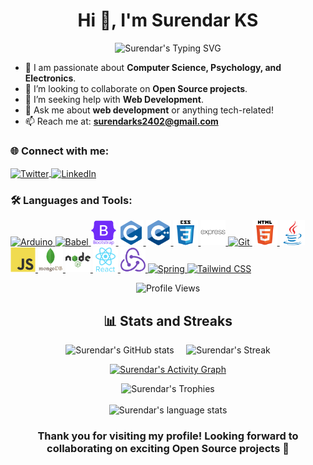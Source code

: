 <h1 align="center">Hi 👋, I'm Surendar KS</h1>
<p align="center">
  <img src="https://readme-typing-svg.herokuapp.com?color=%2336BCF7&size=25&center=true&vCenter=true&width=500&lines=Web+Developer+%7C+Tech+Enthusiast;Open+Source+Contributor;Problem+Solver;Passionate+about+Tech+%26+Innovation" alt="Surendar's Typing SVG">
</p>

- 💜 I am passionate about **Computer Science, Psychology, and Electronics**.
- 👯 I’m looking to collaborate on **Open Source projects**.
- 🤝 I’m seeking help with **Web Development**.
- 💬 Ask me about **web development** or anything tech-related!
- 📫 Reach me at: **surendarks2402@gmail.com**

<h3 align="left">🌐 Connect with me:</h3>
<p align="left">
  <a href="https://x.com/Surendar_KS_24?t=GBCBq4OPCXTJ1cNxL3I3lA&s=09" target="_blank">
    <img align="center" src="https://raw.githubusercontent.com/rahuldkjain/github-profile-readme-generator/master/src/images/icons/Social/twitter.svg" alt="Twitter" height="30" width="40" />
  </a>
  <a href="https://www.linkedin.com/in/surendarks/?originalSubdomain=in" target="_blank">
    <img align="center" src="https://raw.githubusercontent.com/rahuldkjain/github-profile-readme-generator/master/src/images/icons/Social/linked-in-alt.svg" alt="LinkedIn" height="30" width="40" />
  </a>
</p>

<h3 align="left">🛠️ Languages and Tools:</h3>
<p align="left">
  <a href="https://www.arduino.cc/" target="_blank">
    <img src="https://cdn.worldvectorlogo.com/logos/arduino-1.svg" alt="Arduino" width="40" height="40"/>
  </a>
  <a href="https://babeljs.io/" target="_blank">
    <img src="https://www.vectorlogo.zone/logos/babeljs/babeljs-icon.svg" alt="Babel" width="40" height="40"/>
  </a>
  <a href="https://getbootstrap.com" target="_blank">
    <img src="https://raw.githubusercontent.com/devicons/devicon/master/icons/bootstrap/bootstrap-plain-wordmark.svg" alt="Bootstrap" width="40" height="40"/>
  </a>
  <a href="https://www.cprogramming.com/" target="_blank">
    <img src="https://raw.githubusercontent.com/devicons/devicon/master/icons/c/c-original.svg" alt="C" width="40" height="40"/>
  </a>
  <a href="https://www.w3schools.com/cpp/" target="_blank">
    <img src="https://raw.githubusercontent.com/devicons/devicon/master/icons/cplusplus/cplusplus-original.svg" alt="C++" width="40" height="40"/>
  </a>
  <a href="https://www.w3schools.com/css/" target="_blank">
    <img src="https://raw.githubusercontent.com/devicons/devicon/master/icons/css3/css3-original-wordmark.svg" alt="CSS3" width="40" height="40"/>
  </a>
  <a href="https://expressjs.com" target="_blank">
    <img src="https://raw.githubusercontent.com/devicons/devicon/master/icons/express/express-original-wordmark.svg" alt="Express" width="40" height="40"/>
  </a>
  <a href="https://git-scm.com/" target="_blank">
    <img src="https://www.vectorlogo.zone/logos/git-scm/git-scm-icon.svg" alt="Git" width="40" height="40"/>
  </a>
  <a href="https://www.w3.org/html/" target="_blank">
    <img src="https://raw.githubusercontent.com/devicons/devicon/master/icons/html5/html5-original-wordmark.svg" alt="HTML5" width="40" height="40"/>
  </a>
  <a href="https://www.java.com" target="_blank">
    <img src="https://raw.githubusercontent.com/devicons/devicon/master/icons/java/java-original.svg" alt="Java" width="40" height="40"/>
  </a>
  <a href="https://developer.mozilla.org/en-US/docs/Web/JavaScript" target="_blank">
    <img src="https://raw.githubusercontent.com/devicons/devicon/master/icons/javascript/javascript-original.svg" alt="JavaScript" width="40" height="40"/>
  </a>
  <a href="https://www.mongodb.com/" target="_blank">
    <img src="https://raw.githubusercontent.com/devicons/devicon/master/icons/mongodb/mongodb-original-wordmark.svg" alt="MongoDB" width="40" height="40"/>
  </a>
  <a href="https://nodejs.org" target="_blank">
    <img src="https://raw.githubusercontent.com/devicons/devicon/master/icons/nodejs/nodejs-original-wordmark.svg" alt="Node.js" width="40" height="40"/>
  </a>
  <a href="https://reactjs.org/" target="_blank">
    <img src="https://raw.githubusercontent.com/devicons/devicon/master/icons/react/react-original-wordmark.svg" alt="React" width="40" height="40"/>
  </a>
  <a href="https://redux.js.org" target="_blank">
    <img src="https://raw.githubusercontent.com/devicons/devicon/master/icons/redux/redux-original.svg" alt="Redux" width="40" height="40"/>
  </a>
  <a href="https://spring.io/" target="_blank">
    <img src="https://www.vectorlogo.zone/logos/springio/springio-icon.svg" alt="Spring" width="40" height="40"/>
  </a>
  <a href="https://tailwindcss.com/" target="_blank">
    <img src="https://www.vectorlogo.zone/logos/tailwindcss/tailwindcss-icon.svg" alt="Tailwind CSS" width="40" height="40"/>
  </a>
</p>

<div align="center">
  <img src="https://komarev.com/ghpvc/?username=surendar-05&color=blueviolet" alt="Profile Views">
</div>

<h2 align="center">📊 Stats and Streaks</h2>
<div align="center">
  
  ![Surendar's GitHub stats](https://github-readme-stats.vercel.app/api?username=surendar-05&show_icons=true&show=prs_merged,prs_merged_percentage&theme=github_dark) &nbsp; &nbsp;
  ![Surendar's Streak](https://github-readme-streak-stats.herokuapp.com/?user=surendar-05&theme=tokyonight&hide_border=false)<br/>

  <a href="https://github.com/surendar-05github-readme-activity-graph"><img alt="Surendar's Activity Graph" src="https://github-readme-activity-graph.vercel.app/graph/?username=surendar-05&bg_color=1F222E&color=F8D866&line=F85D7F&point=FFFFFF&hide_border=true" /></a>

  <!-- ![Surendar's Github Streak🔥 ](https://github-readme-streak-stats.herokuapp.com/?user=Surendar-05r&theme=github-dark) -->
  ![Surendar's Trophies](https://github-profile-trophy.vercel.app/?username=surendar-05&rank=-B&column=-1&no-frame=true&margin-w=10)  
  </br>
  ![Surendar's language stats](https://github-readme-stats.vercel.app/api/top-langs/?username=surendar-05&theme=tokyonight&hide_border=false&include_all_commits=true&count_private=true&layout=compact)
    
</div>


<h3 align="center">Thank you for visiting my profile! Looking forward to collaborating on exciting Open Source projects 🚀</h3>
